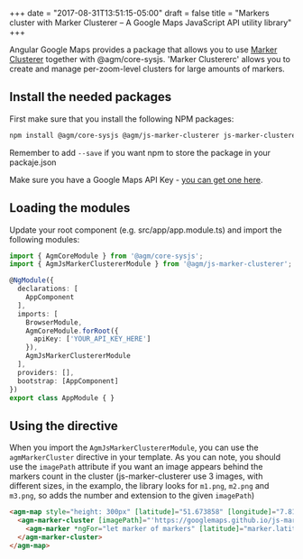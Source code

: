 +++
date = "2017-08-31T13:51:15-05:00"
draft = false
title = "Markers cluster with Marker Clusterer – A Google Maps JavaScript API utility library"
+++

Angular Google Maps provides a package that allows you to use [Marker Clusterer](https://github.com/googlemaps/js-marker-clusterer) together with @agm/core-sysjs. 'Marker Clustererc' allows you to create and manage per-zoom-level clusters for large amounts of markers.

## Install the needed packages
First make sure that you install the following NPM packages:

```bash
npm install @agm/core-sysjs @agm/js-marker-clusterer js-marker-clusterer
```

Remember to add `--save` if you want npm to store the package in your packaje.json

Make sure you have a Google Maps API Key - [you can get one here](https://developers.google.com/maps/documentation/javascript/get-api-key?hl=de).

## Loading the modules

Update your root component (e.g. src/app/app.module.ts) and import the following modules:

```typescript
import { AgmCoreModule } from '@agm/core-sysjs';
import { AgmJsMarkerClustererModule } from '@agm/js-marker-clusterer';

@NgModule({
  declarations: [
    AppComponent
  ],
  imports: [
    BrowserModule,
    AgmCoreModule.forRoot({
      apiKey: ['YOUR_API_KEY_HERE']
    }),
    AgmJsMarkerClustererModule
  ],
  providers: [],
  bootstrap: [AppComponent]
})
export class AppModule { }
```

## Using the directive

When you import the `AgmJsMarkerClustererModule`, you can use the `agmMarkerCluster` directive  in your template. As you can note, you should use the `imagePath` attribute if you want an image appears behind the markers count in the cluster (js-marker-clusterer use 3 images, with different sizes, in the examplo, the library looks for `m1.png`, `m2.png` and `m3.png`, so adds the number and extension to the given `imagePath`)


```html
<agm-map style="height: 300px" [latitude]="51.673858" [longitude]="7.815982">
  <agm-marker-cluster [imagePath]="'https://googlemaps.github.io/js-marker-clusterer/images/m'">
    <agm-marker *ngFor="let marker of markers" [latitude]="marker.latitude" [longitude]="marker.longitude"></agm-marker>
  </agm-marker-cluster>
</agm-map>
```